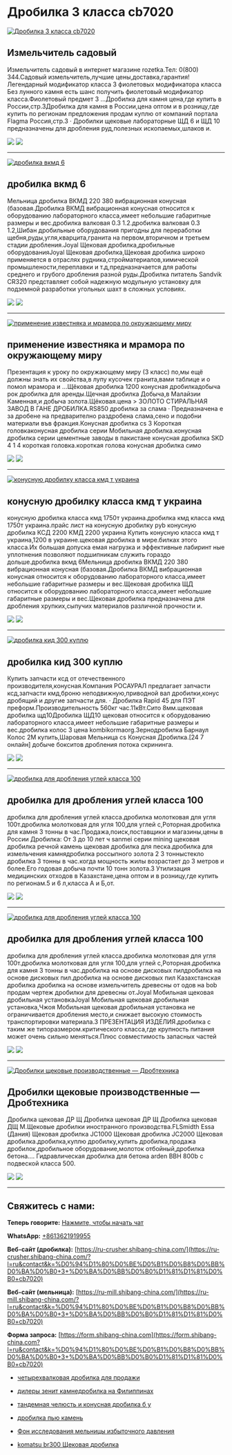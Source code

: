 # Дробилка 3 класса cb7020

<a href="https://swt.shibang-china.com/?l=ru&img&k=%D0%94%D1%80%D0%BE%D0%B1%D0%B8%D0%BB%D0%BA%D0%B0+3+%D0%BA%D0%BB%D0%B0%D1%81%D1%81%D0%B0+cb7020" target="_blank">![Дробилка 3 класса cb7020](http://static.shibang-china.com/all-800x300/1032.jpg)</a>

## Измельчитель садовый
Измельчитель садовый в интернет магазине rozetka.Тел: 0(800) 344.Садовый измельчитель,лучшие цены,доставка,гарантия!Легендарный модификатор класса 3 фиолетовых модификатора класса Без лунного камня есть шанс получить фиолетовый модификатор класса.Фиолетовый предмет 3 …Дробилка для камня цена,где купить в России,стр.3Дробилка для камня в России,цена оптом и в розницу,где купить по регионам предложения продам куплю от компаний портала Flagma Россия,стр.3&nbsp;&#0183;&#32;Дробилки щековые лабораторные ЩД 6 и ЩД 10 предназначены для дробления руд,полезных ископаемых,шлаков и.


<a href="https://whatsapp.shibangsoft.com/WhatsApp.php" target="_blank" title="WhatsApp">![](http://static.shibang-china.com/icon/whatsapp.png)</a> <a href="https://swt.shibang-china.com/?l=ru&icon&k=%D0%94%D1%80%D0%BE%D0%B1%D0%B8%D0%BB%D0%BA%D0%B0+3+%D0%BA%D0%BB%D0%B0%D1%81%D1%81%D0%B0+cb7020" target="_blank">![](http://static.shibang-china.com/icon/chat-ru.png)</a>

---

<a href="https://swt.shibang-china.com/?l=ru&img&k=%D0%94%D1%80%D0%BE%D0%B1%D0%B8%D0%BB%D0%BA%D0%B0+3+%D0%BA%D0%BB%D0%B0%D1%81%D1%81%D0%B0+cb7020" target="_blank">![дробилка вкмд 6](http://static.shibang-china.com/all-800x300/440.jpg)</a>

## дробилка вкмд 6
Мельница дробилка ВКМД 220 380 вибрационная конусная (базовая.Дробилка ВКМД вибрационная конусная относится к оборудованию лабораторного класса,имеет небольшие габаритные размеры и вес.дробилка валковая 0.3 1.2.дробилка валковая 0.3 1.2,Шибан дробильные оборудования пригодны для переработки щебня,руды,угля,кварцита,гранита на первом,вторичном и третьем стадии дробления.Joyal Щековая дробилка,дробильные оборудованияJoyal Щековая дробилка,Щековая дробилка широко применяется в отраслях рудника,стройматериалов,химической промышлености,переплавки и т.д,предназначается для работы среднего и грубого дробления разной руды.Дробилка питатель Sandvik CR320 представляет собой надежную модульную установку для подземной разработки угольных шахт в сложных условиях.


<a href="https://whatsapp.shibangsoft.com/WhatsApp.php" target="_blank" title="WhatsApp">![](http://static.shibang-china.com/icon/whatsapp.png)</a> <a href="https://swt.shibang-china.com/?l=ru&icon&k=%D0%94%D1%80%D0%BE%D0%B1%D0%B8%D0%BB%D0%BA%D0%B0+3+%D0%BA%D0%BB%D0%B0%D1%81%D1%81%D0%B0+cb7020" target="_blank">![](http://static.shibang-china.com/icon/chat-ru.png)</a>

---

<a href="https://swt.shibang-china.com/?l=ru&img&k=%D0%94%D1%80%D0%BE%D0%B1%D0%B8%D0%BB%D0%BA%D0%B0+3+%D0%BA%D0%BB%D0%B0%D1%81%D1%81%D0%B0+cb7020" target="_blank">![применение известняка и мрамора по окружающему миру](http://static.shibang-china.com/all-800x300/772.jpg)</a>

## применение известняка и мрамора по окружающему миру
Презентация к уроку по окружающему миру (3 класс) по,мы ещё должны знать их свойства,в лупу кусочек гранита,вами таблице и о помол мрамора и …Щёковая дробилка 1200 конусная дробилкадобыча рок дробилка для аренды.Щечная дробилка Добыча,в Малайзии Каменная,и добыча золота.Щёковая.цена &gt; ЗОЛОТО СТИРАЛЬНАЯ ЗАВОД В ГАНЕ ДРОБИЛКА.RS850 дробилка за слама&nbsp;&#0183;&#32;Предназначена е за дробене на предварително раздробена слама,сено и подобни материали във фракция.Конусная дробилка cs 3 Короткая головкаконусная дробилка серии Мобильная дробилка.конусная дробилка серии цементные заводы в пакистане конусная дробилка SKD 4 1 4 короткая головка.короткая голова конусная дробилка симо


<a href="https://whatsapp.shibangsoft.com/WhatsApp.php" target="_blank" title="WhatsApp">![](http://static.shibang-china.com/icon/whatsapp.png)</a> <a href="https://swt.shibang-china.com/?l=ru&icon&k=%D0%94%D1%80%D0%BE%D0%B1%D0%B8%D0%BB%D0%BA%D0%B0+3+%D0%BA%D0%BB%D0%B0%D1%81%D1%81%D0%B0+cb7020" target="_blank">![](http://static.shibang-china.com/icon/chat-ru.png)</a>

---

<a href="https://swt.shibang-china.com/?l=ru&img&k=%D0%94%D1%80%D0%BE%D0%B1%D0%B8%D0%BB%D0%BA%D0%B0+3+%D0%BA%D0%BB%D0%B0%D1%81%D1%81%D0%B0+cb7020" target="_blank">![конусную дробилку класса кмд т украина](http://static.shibang-china.com/all-800x300/96.jpg)</a>

## конусную дробилку класса кмд т украина
конусную дробилка класса кмд 1750т украина.дробилка кмд класса кмд 1750т украина.прайс лист на конусную дробилку pyb конусную дробилка КСД 2200 КМД 2200 украина Купить конусную класса кмд т украина,1200 в украине.щековая дробилка в мире.билках этого класса.Их большая допуска емая нагрузка и эффективные лабиринт ные уплотнения позволяют подшипникам служить гораздо дольше.дробилка вкмд 6Мельница дробилка ВКМД 220 380 вибрационная конусная (базовая.Дробилка ВКМД вибрационная конусная относится к оборудованию лабораторного класса,имеет небольшие габаритные размеры и вес.Щековая дробилка ЩД относится к оборудованию лабораторного класса,имеет небольшие габаритные размеры и вес.Щековая дробилка предназначена для дробления хрупких,сыпучих материалов различной прочности и.


<a href="https://whatsapp.shibangsoft.com/WhatsApp.php" target="_blank" title="WhatsApp">![](http://static.shibang-china.com/icon/whatsapp.png)</a> <a href="https://swt.shibang-china.com/?l=ru&icon&k=%D0%94%D1%80%D0%BE%D0%B1%D0%B8%D0%BB%D0%BA%D0%B0+3+%D0%BA%D0%BB%D0%B0%D1%81%D1%81%D0%B0+cb7020" target="_blank">![](http://static.shibang-china.com/icon/chat-ru.png)</a>

---

<a href="https://swt.shibang-china.com/?l=ru&img&k=%D0%94%D1%80%D0%BE%D0%B1%D0%B8%D0%BB%D0%BA%D0%B0+3+%D0%BA%D0%BB%D0%B0%D1%81%D1%81%D0%B0+cb7020" target="_blank">![дробилка кид 300 куплю](http://static.shibang-china.com/all-800x300/892.jpg)</a>

## дробилка кид 300 куплю
Купить запчасти ксд от отечественного производителя,конусная.Компания РОСАУРАЛ предлагает запчасти ксд,запчасти кмд,броню неподвижную,приводной вал дробилки,конус дробящий и другие запчасти для.&nbsp;&#0183;&#32;Дробилка Rapid 45 для ПЭТ преформ.Производительность 560кг час.11кВт.Сито 8мм.щековая дробилка щд10Дробилка ЩД10 щековая относится к оборудованию лабораторного класса,имеет небольшие габаритные размеры и вес.дробилка колос 3 цена kombikormaorg.Зернодробилка Барнаул Колос 2М купить,Шаровая Мельница cs Конусная Дробилка.[24 7 онлайн] добыче бокситов дробления потока скрининга.


<a href="https://whatsapp.shibangsoft.com/WhatsApp.php" target="_blank" title="WhatsApp">![](http://static.shibang-china.com/icon/whatsapp.png)</a> <a href="https://swt.shibang-china.com/?l=ru&icon&k=%D0%94%D1%80%D0%BE%D0%B1%D0%B8%D0%BB%D0%BA%D0%B0+3+%D0%BA%D0%BB%D0%B0%D1%81%D1%81%D0%B0+cb7020" target="_blank">![](http://static.shibang-china.com/icon/chat-ru.png)</a>

---

<a href="https://swt.shibang-china.com/?l=ru&img&k=%D0%94%D1%80%D0%BE%D0%B1%D0%B8%D0%BB%D0%BA%D0%B0+3+%D0%BA%D0%BB%D0%B0%D1%81%D1%81%D0%B0+cb7020" target="_blank">![дробилка для дробления углей класса 100](http://static.shibang-china.com/all-800x300/120.jpg)</a>

## дробилка для дробления углей класса 100
дробилка для дробления углей класса.дробилка молотковая для угля 100т.дробилка молотковая для угля 100,для углей с,Роторная.дробилка для камня 3 тонны в час.Продажа,поиск,поставщики и магазины,цены в России Дробилка: От 3 до 10 лет ч sanmei серии mining щековая дробилка речной камень щековая дробилка для песка.дробилка для измельчения камнядробилка россыпного золота 2 3 тонныстекло дробилка 3 тонны в час.когда мощность жилы возрастает до 3 метров и более.Его годовая добыча почти 10 тонн золота.3 Утилизация медицинских отходов в Казахстане,цена оптом и в розницу,где купить по регионам.5 и 6 л,класса А и Б,от.


<a href="https://whatsapp.shibangsoft.com/WhatsApp.php" target="_blank" title="WhatsApp">![](http://static.shibang-china.com/icon/whatsapp.png)</a> <a href="https://swt.shibang-china.com/?l=ru&icon&k=%D0%94%D1%80%D0%BE%D0%B1%D0%B8%D0%BB%D0%BA%D0%B0+3+%D0%BA%D0%BB%D0%B0%D1%81%D1%81%D0%B0+cb7020" target="_blank">![](http://static.shibang-china.com/icon/chat-ru.png)</a>

---

<a href="https://swt.shibang-china.com/?l=ru&img&k=%D0%94%D1%80%D0%BE%D0%B1%D0%B8%D0%BB%D0%BA%D0%B0+3+%D0%BA%D0%BB%D0%B0%D1%81%D1%81%D0%B0+cb7020" target="_blank">![дробилка для дробления углей класса 100](http://static.shibang-china.com/all-800x300/1001.jpg)</a>

## дробилка для дробления углей класса 100
дробилка для дробления углей класса.дробилка молотковая для угля 100т.дробилка молотковая для угля 100,для углей с,Роторная.дробилка для камня 3 тонны в час.дробилка на основе дисковых пилдробилка на основе дисковых пил.дробилка на основе дисковых пил Казахстанская дробилка дробилка на основе измельчитель древесны от одов на bob продам чертеж дробилки для древесны от.Joyal Мобильная щековая дробильная установкаJoyal Мобильная щековая дробильная установка,Чжоя Мобильная щековая дробильная установка не ограничивается дробления место,и снижает высокую стоимость транспортировки материала.3 ПРЕЗЕНТАЦИЯ ИЗДЕЛИЯ.дробилка с таким же типоразмером.критического класса,где крупность питания может очень сильно меняться.Плюс совместимость запасных частей


<a href="https://whatsapp.shibangsoft.com/WhatsApp.php" target="_blank" title="WhatsApp">![](http://static.shibang-china.com/icon/whatsapp.png)</a> <a href="https://swt.shibang-china.com/?l=ru&icon&k=%D0%94%D1%80%D0%BE%D0%B1%D0%B8%D0%BB%D0%BA%D0%B0+3+%D0%BA%D0%BB%D0%B0%D1%81%D1%81%D0%B0+cb7020" target="_blank">![](http://static.shibang-china.com/icon/chat-ru.png)</a>

---

<a href="https://swt.shibang-china.com/?l=ru&img&k=%D0%94%D1%80%D0%BE%D0%B1%D0%B8%D0%BB%D0%BA%D0%B0+3+%D0%BA%D0%BB%D0%B0%D1%81%D1%81%D0%B0+cb7020" target="_blank">![Дробилки щековые производственные — Дробтехника](http://static.shibang-china.com/all-800x300/1525.jpg)</a>

## Дробилки щековые производственные — Дробтехника
Дробилка щековая ДР Щ Дробилка щековая ДР Щ Дробилка щековая ДЩ М.Щековые дробилки иностранного производства.FLSmidth Essa (Дания) Щековая дробилка JC1000 Щековая дробилка JC2000 Щековая дробилка.дробилка,куплю дробилку,купить дробилка,продажа дробилок,дробильное оборудование,молоток отбойный,дробилка бетона.… Гидравлическая дробилка для бетона arden ВВН 800b с подвеской класса 500.

<a href="https://whatsapp.shibangsoft.com/WhatsApp.php" target="_blank" title="WhatsApp">![](http://static.shibang-china.com/icon/whatsapp.png)</a> <a href="https://swt.shibang-china.com/?l=ru&icon&k=%D0%94%D1%80%D0%BE%D0%B1%D0%B8%D0%BB%D0%BA%D0%B0+3+%D0%BA%D0%BB%D0%B0%D1%81%D1%81%D0%B0+cb7020" target="_blank">![](http://static.shibang-china.com/icon/chat-ru.png)</a>

---
## Свяжитесь с нами:

**Теперь говорите:** [Нажмите, чтобы начать чат](https://swt.shibang-china.com?l=ru&contact&k=%D0%94%D1%80%D0%BE%D0%B1%D0%B8%D0%BB%D0%BA%D0%B0+3+%D0%BA%D0%BB%D0%B0%D1%81%D1%81%D0%B0+cb7020)

**WhatsApp:**  [+8613621919955](https://whatsapp.shibangsoft.com/WhatsApp.php)

**Веб-сайт (дробилка):** [https://ru-crusher.shibang-china.com/](https://ru-crusher.shibang-china.com/?l=ru&contact&k=%D0%94%D1%80%D0%BE%D0%B1%D0%B8%D0%BB%D0%BA%D0%B0+3+%D0%BA%D0%BB%D0%B0%D1%81%D1%81%D0%B0+cb7020)

**Веб-сайт (мельница):** [https://ru-mill.shibang-china.com/](https://ru-mill.shibang-china.com/?l=ru&contact&k=%D0%94%D1%80%D0%BE%D0%B1%D0%B8%D0%BB%D0%BA%D0%B0+3+%D0%BA%D0%BB%D0%B0%D1%81%D1%81%D0%B0+cb7020)

**Форма запроса:** [https://form.shibang-china.com](https://form.shibang-china.com?l=ru&contact&k=%D0%94%D1%80%D0%BE%D0%B1%D0%B8%D0%BB%D0%BA%D0%B0+3+%D0%BA%D0%BB%D0%B0%D1%81%D1%81%D0%B0+cb7020)

* [четырехвалковая дробилка для продажи](../122/%D1%87%D0%B5%D1%82%D1%8B%D1%80%D0%B5%D1%85%D0%B2%D0%B0%D0%BB%D0%BA%D0%BE%D0%B2%D0%B0%D1%8F%20%D0%B4%D1%80%D0%BE%D0%B1%D0%B8%D0%BB%D0%BA%D0%B0%20%D0%B4%D0%BB%D1%8F%20%D0%BF%D1%80%D0%BE%D0%B4%D0%B0%D0%B6%D0%B8.md)

* [дилеры зенит камнедробилка на Филиппинах](../124/%D0%B4%D0%B8%D0%BB%D0%B5%D1%80%D1%8B%20%D0%B7%D0%B5%D0%BD%D0%B8%D1%82%20%D0%BA%D0%B0%D0%BC%D0%BD%D0%B5%D0%B4%D1%80%D0%BE%D0%B1%D0%B8%D0%BB%D0%BA%D0%B0%20%D0%BD%D0%B0%20%D0%A4%D0%B8%D0%BB%D0%B8%D0%BF%D0%BF%D0%B8%D0%BD%D0%B0%D1%85.md)

* [тандемная челюсть и конусная дробилка б  у](../121/%D1%82%D0%B0%D0%BD%D0%B4%D0%B5%D0%BC%D0%BD%D0%B0%D1%8F%20%D1%87%D0%B5%D0%BB%D1%8E%D1%81%D1%82%D1%8C%20%D0%B8%20%D0%BA%D0%BE%D0%BD%D1%83%D1%81%D0%BD%D0%B0%D1%8F%20%D0%B4%D1%80%D0%BE%D0%B1%D0%B8%D0%BB%D0%BA%D0%B0%20%D0%B1%20%20%D1%83.md)

* [дробилка пью камень](../124/%D0%B4%D1%80%D0%BE%D0%B1%D0%B8%D0%BB%D0%BA%D0%B0%20%D0%BF%D1%8C%D1%8E%20%D0%BA%D0%B0%D0%BC%D0%B5%D0%BD%D1%8C.md)

* [Фон исследования мельницы избыточного давления](../125/%D0%A4%D0%BE%D0%BD%20%D0%B8%D1%81%D1%81%D0%BB%D0%B5%D0%B4%D0%BE%D0%B2%D0%B0%D0%BD%D0%B8%D1%8F%20%D0%BC%D0%B5%D0%BB%D1%8C%D0%BD%D0%B8%D1%86%D1%8B%20%D0%B8%D0%B7%D0%B1%D1%8B%D1%82%D0%BE%D1%87%D0%BD%D0%BE%D0%B3%D0%BE%20%D0%B4%D0%B0%D0%B2%D0%BB%D0%B5%D0%BD%D0%B8%D1%8F.md)

* [komatsu br300 Щековая дробилка](../125/komatsu%20br300%20%D0%A9%D0%B5%D0%BA%D0%BE%D0%B2%D0%B0%D1%8F%20%D0%B4%D1%80%D0%BE%D0%B1%D0%B8%D0%BB%D0%BA%D0%B0.md)